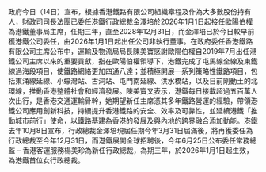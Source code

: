政府今日（14日）宣布，根據香港鐵路有限公司組織章程及作為大多數股份持有人，財政司司長法團已委任港鐵行政總裁金澤培於2026年1月1日起接任歐陽伯權為港鐵董事局主席，任期三年，直至2028年12月31日，而金澤培已於今日較早前獲港鐵公司委任，由2026年1月1日起出任公司非執行董事。在政府委任香港鐵路有限公司主席公布中，運輸及物流局局長陳美寶感謝歐陽伯權自2019年7月出任港鐵公司主席以來的重要貢獻，指在歐陽伯權領導下，港鐵完成了屯馬線全線及東鐵線過海段項目，使鐵路網絡更加四通八達；並積極開展一系列策略性鐵路項目，包括東涌線延線、小蠔灣站、古洞站、屯門南延線、洪水橋站，以及日前剛動土的北環線，推動香港整體社會和經濟發展。陳美寶又表示，港鐵每日接載超過五百萬人次出行，是香港交通運輸骨幹，她期望新任主席憑其多年鐵路營運的經驗，帶領港鐵公司應用創新科技，持續提升香港鐵路的安全、效率及可靠性，並延續港鐵「推動城市前行」使命，以鐵路基建為香港的發展及與內地的跨界融合添加動能。港鐵去年10月8日宣布，行政總裁金澤培現屆任期今年3月31日屆滿後，將再獲委任為行政總裁至今年12月31日，而港鐵展開全球招聘後，今年6月25日公布委任常務總監 – 香港客運服務楊美珍為新任行政總裁，為期三年，於2026年1月1日起生效，為港鐵首位女行政總裁。